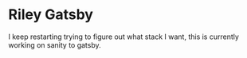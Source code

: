 # Riley Gatsby

I keep restarting trying to figure out what stack I want, this is currently working on sanity to gatsby.
